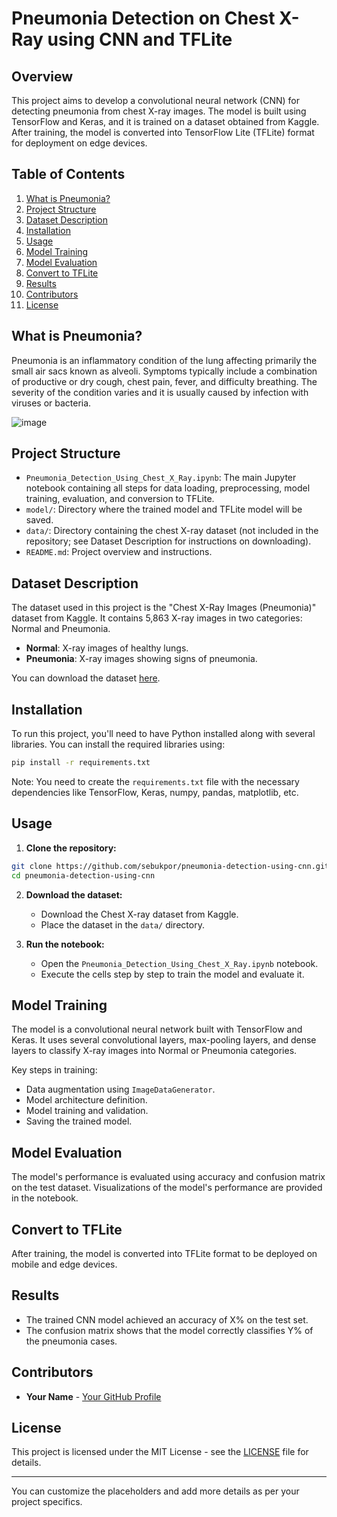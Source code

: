 # Pneumonia Detection on Chest X-Ray using CNN and TFLite

## Overview

This project aims to develop a convolutional neural network (CNN) for detecting pneumonia from chest X-ray images. The model is built using TensorFlow and Keras, and it is trained on a dataset obtained from Kaggle. After training, the model is converted into TensorFlow Lite (TFLite) format for deployment on edge devices.

## Table of Contents

1. [What is Pneumonia?](#what-is-pneumonia)
2. [Project Structure](#project-structure)
3. [Dataset Description](#dataset-description)
4. [Installation](#installation)
5. [Usage](#usage)
6. [Model Training](#model-training)
7. [Model Evaluation](#model-evaluation)
8. [Convert to TFLite](#convert-to-tflite)
9. [Results](#results)
10. [Contributors](#contributors)
11. [License](#license)

## What is Pneumonia?

Pneumonia is an inflammatory condition of the lung affecting primarily the small air sacs known as alveoli. Symptoms typically include a combination of productive or dry cough, chest pain, fever, and difficulty breathing. The severity of the condition varies and it is usually caused by infection with viruses or bacteria.


![image](https://github.com/user-attachments/assets/4dec3415-5856-43c6-8881-008344590faa)

## Project Structure

- `Pneumonia_Detection_Using_Chest_X_Ray.ipynb`: The main Jupyter notebook containing all steps for data loading, preprocessing, model training, evaluation, and conversion to TFLite.
- `model/`: Directory where the trained model and TFLite model will be saved.
- `data/`: Directory containing the chest X-ray dataset (not included in the repository; see Dataset Description for instructions on downloading).
- `README.md`: Project overview and instructions.

## Dataset Description

The dataset used in this project is the "Chest X-Ray Images (Pneumonia)" dataset from Kaggle. It contains 5,863 X-ray images in two categories: Normal and Pneumonia.

- **Normal**: X-ray images of healthy lungs.
- **Pneumonia**: X-ray images showing signs of pneumonia.

You can download the dataset [here](https://www.kaggle.com/paultimothymooney/chest-xray-pneumonia).

## Installation

To run this project, you'll need to have Python installed along with several libraries. You can install the required libraries using:

```bash
pip install -r requirements.txt
```

Note: You need to create the `requirements.txt` file with the necessary dependencies like TensorFlow, Keras, numpy, pandas, matplotlib, etc.

## Usage

1. **Clone the repository:**

```bash
git clone https://github.com/sebukpor/pneumonia-detection-using-cnn.git
cd pneumonia-detection-using-cnn
```

2. **Download the dataset:**
   - Download the Chest X-ray dataset from Kaggle.
   - Place the dataset in the `data/` directory.

3. **Run the notebook:**
   - Open the `Pneumonia_Detection_Using_Chest_X_Ray.ipynb` notebook.
   - Execute the cells step by step to train the model and evaluate it.

## Model Training

The model is a convolutional neural network built with TensorFlow and Keras. It uses several convolutional layers, max-pooling layers, and dense layers to classify X-ray images into Normal or Pneumonia categories.

Key steps in training:
- Data augmentation using `ImageDataGenerator`.
- Model architecture definition.
- Model training and validation.
- Saving the trained model.

## Model Evaluation

The model's performance is evaluated using accuracy and confusion matrix on the test dataset. Visualizations of the model's performance are provided in the notebook.

## Convert to TFLite

After training, the model is converted into TFLite format to be deployed on mobile and edge devices.

## Results

- The trained CNN model achieved an accuracy of X% on the test set.
- The confusion matrix shows that the model correctly classifies Y% of the pneumonia cases.

## Contributors

- **Your Name** - [Your GitHub Profile](https://github.com/yourusername)

## License

This project is licensed under the MIT License - see the [LICENSE](LICENSE) file for details.

---

You can customize the placeholders and add more details as per your project specifics.
